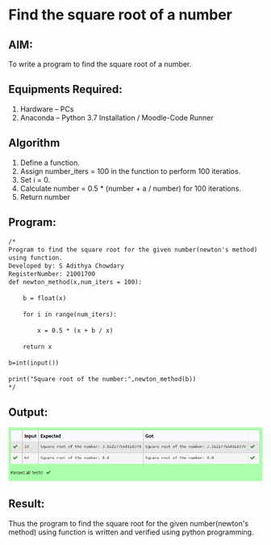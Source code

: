 # Find the square root of a number

## AIM:
To write a program to find the square root of a number.

## Equipments Required:
1. Hardware – PCs
2. Anaconda – Python 3.7 Installation / Moodle-Code Runner

## Algorithm
1. Define a function.
2. Assign number_iters = 100 in the function to perform 100 iteratios.
3. Set i = 0.
4. Calculate  number = 0.5 * (number + a / number) for 100 iterations.
5. Return number

## Program:
```
/*
Program to find the square root for the given number(newton's method) using function.
Developed by: S Adithya Chowdary
RegisterNumber: 21001700
def newton_method(x,num_iters = 100):

    b = float(x) 

    for i in range(num_iters): 

        x = 0.5 * (x + b / x) 

    return x

b=int(input())

print("Square root of the number:",newton_method(b))
*/
```

## Output:
![Square Root](/IMAGES/img.png)

## Result:
Thus the program to find the square root for the given number(newton's method) using function is written and verified using python programming.
